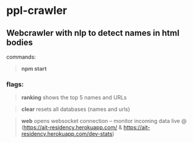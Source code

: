 # ppl-crawler

## Webcrawler with nlp to detect names in html bodies

commands: 

>**npm start** 

### flags: 
>**ranking** shows the top 5 names and URLs

>**clear** resets all databases (names and urls)

>**web** opens websocket connection – monitor incoming data live @ (https://ait-residency.herokuapp.com/ & https://ait-residency.herokuapp.com/dev-stats)




